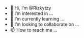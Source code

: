 - 👋 Hi, I’m @Rizkytzy
- 👀 I’m interested in ...
- 🌱 I’m currently learning ...
- 💞️ I’m looking to collaborate on ...
- 📫 How to reach me ...

<!---
Rizkytzy/Rizkytzy is a ✨ special ✨ repository because its `README.md` (this file) appears on your GitHub profile.
You can click the Preview link to take a look at your changes.
--->
